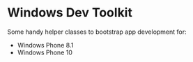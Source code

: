 # Windows Dev Toolkit

Some handy helper classes to bootstrap app development for:
* Windows Phone 8.1
* Windows Phone 10
